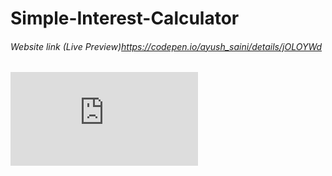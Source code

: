 # Simple-Interest-Calculator

###### Website link (Live Preview)https://codepen.io/ayush_saini/details/jOLOYWd

![Simple-Interest-Calculator](https://sainiayush.github.io/vftvk-Simple-Interest-Calculator/index.html)
